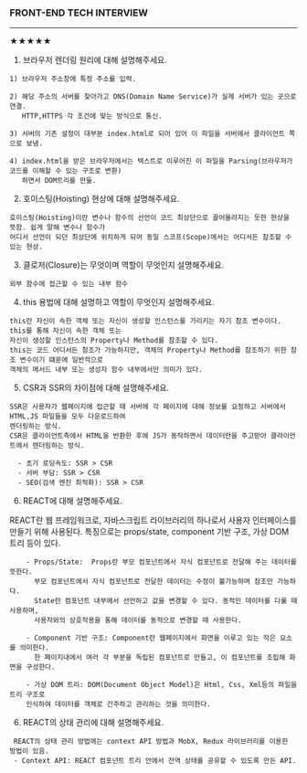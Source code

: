 ### FRONT-END TECH INTERVIEW
----
★★★★★<br>
  1. 브라우저 렌더링 원리에 대해 설명해주세요.
  
    1) 브라우저 주소창에 특정 주소를 입력.  
    
    2) 해당 주소의 서버를 찾아가고 DNS(Domain Name Service)가 실제 서버가 있는 곳으로 연결. 
       HTTP,HTTPS 각 조건에 맞는 방식으로 통신.
       
    3) 서버의 기존 설정이 대부분 index.html로 되어 있어 이 파일을 서버에서 클라이언트 쪽으로 보냄.
    
    4) index.html을 받은 브라우저에서는 텍스트로 이루어진 이 파일을 Parsing(브라우저가 코드를 이해할 수 있는 구조로 변환)
       하면서 DOM트리를 만듦.

  2. 호이스팅(Hoisting) 현상에 대해 설명해주세요.
  
    호이스팅(Hoisting)이란 변수나 함수의 선언이 코드 최상단으로 끌어올려지는 듯한 현상을 뜻함. 쉽게 말해 변수나 함수가
    어디서 선언이 되던 최상단에 위치하게 되어 동일 스코프(Scope)에서는 어디서든 참조할 수 있는 현상.

  3. 클로저(Closure)는 무엇이며 역할이 무엇인지 설명해주세요.

    외부 함수에 접근할 수 있는 내부 함수
    
  4. this 용법에 대해 설명하고 역할이 무엇인지 설명해주세요.
  
    this란 자신이 속한 객체 또는 자신이 생성할 인스턴스를 가리키는 자기 참조 변수이다. this를 통해 자신이 속한 객체 또는
    자신이 생성할 인스턴스의 Property나 Method를 참조할 수 있다.
    this는 코드 어디서든 참조가 가능하지만, 객체의 Property나 Method를 참조하기 위한 참조 변수이기 떄문에 일반적으로
    객체의 메서드 내부 또는 생성자 함수 내부에서만 의미가 있다.

  5. CSR과 SSR의 차이점에 대해 설명해주세요.

    SSR은 사용자가 웹페이지에 접근할 때 서버에 각 페이지에 대해 정보를 요청하고 서버에서 HTML,JS 파일들을 모두 다운로드하여 
    렌더링하는 방식.
    CSR은 클라이언트측에서 HTML을 반환한 후에 JS가 동작하면서 데이터만을 주고받아 클라이언트에서 렌더링하는 방식.
    
      - 초기 로딩속도: SSR > CSR
      - 서버 부담: SSR > CSR
      - SEO(검색 엔진 최적화): SSR > CSR
      
   6. REACT에 대해 설명해주세요.
   
   
   REACT란 웹 프레임워크로, 자바스크립트 라이브러리의 하나로서 사용자 인터페이스를 만들기 위해 사용된다.
   특징으로는 props/state, component 기반 구조, 가상 DOM 트리 등이 있다.
      
        - Props/State:  Props란 부모 컴포넌트에서 자식 컴포넌트로 전달해 주는 데이터를 뜻한다.
          부모 컴포넌트에서 자식 컴포넌트로 전달한 데이터는 수정이 불가능하며 참조만 가능하다.
          State란 컴포넌트 내부에서 선언하고 값을 변경할 수 있다. 동적인 데이터를 다룰 때 사용하며,
          사용자와의 상호작용을 통해 데이터를 동적으로 변경할 때 사용한다.
          
        - Component 기반 구조: Component란 웹페이지에서 화면을 이루고 있는 작은 요소를 의미한다.
          한 페이지내에서 여러 각 부분을 독립된 컴포넌트로 만들고, 이 컴포넌트를 조립해 화면을 구성한다.
          
        - 가상 DOM 트리: DOM(Document Object Model)은 Html, Css, Xml등의 파일을 트리 구조로
        인식하여 데이터를 객체로 간주하고 관리하는 것을 의미한다.
      
   6. REACT의 상태 관리에 대해 설명해주세요.

     REACT의 상태 관리 방법에는 context API 방법과 MobX, Redux 라이브러리를 이용한 방법이 있음.
     - Context API: REACT 컴포넌트 트리 안에서 전역 상태를 공유할 수 있도록 만든 API.
